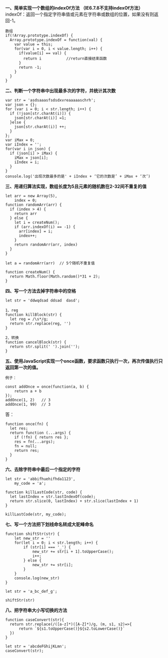 <!--
 * @Author: gechengyu
 * @Date: 2022-11-26 09:46:58
 * @LastEditors: gechengyu
 * @LastEditTime: 2022-12-05 08:59:11
 * @FilePath: \Start\手写题\手写题.md
 * Copyright (c) 2022 by gechengyu, All Rights Reserved. 
 * @Description: 
-->
**一、简单实现一个数组的indexOf方法 （IE6.7.8不支持indexOf方法）**  
indexOf：返回一个指定字符串值或元素在字符串或数组的位置，如果没有则返回-1。  
```
数组
if(!Array.prototype.indexOf) {
  Array.prototype.indexOf = function(val) {
    var value = this;
    for(var i = 0, i < value.length; i++) {
      if(value[i] == val) {
        return i           //return直接结束函数
      }
      return -1;
    }
  }
}
```


**二、判断一个字符串中出现最多次的字符，并统计其次数**
```
var str = 'asdsaaasfsdsdxvreaaaaaschrh';
var json = {};
for (var i = 0; i < str.length; i++) {
  if (!json[str.charAt(i)]) {
    json[str.charAt(i)] =1;
  }else {
    json[str.charAt(i)] ++;
  }
};
var iMax = 0;
var iIndex = '';
for(var i in json) {
  if (json[i] > iMax) {
    iMax = json[i];
    iIndex = i;
  }
}
console.log('出现次数最多的是' + iIndex + ‘它的次数是’ + iMax + ‘次’)
```


**三、用递归算法实现，数组长度为5且元素的随机数在2-32间不重复的值**
```
let arr = new Array(5), 
    index = 0;
function randomArr(arr) {
  if (index > 4) {
    return arr
  } else {
    let i = createNum();
    if (arr.indexOf(i) == -1) {
      arr[index] = i;
      index++;
    }
    return randomArr(arr, index)
  }
}

let a = randomArr(arr)  // 5个随机不重复值

function createNum() {
  return Math.floor(Math.random()*31 + 2);
}
```


**四、写一个方法去掉字符串中的空格**
```
let str = 'ddwqdsad ddsad  dasd';

1、reg
function killBlock(str) {
  let reg = /\s*/g;
  return str.replace(reg, '')
}

2、转换
function cancelBlock(str) {
  return str.split(' ').join('');
}
```


**五、使用JavaScript实现一个once函数，要求函数只执行一次，再次传值执行只返回第一次的值。**
```
例子：  

const addOnce = once(function(a, b) {
    return a + b
});
addOnce(1, 2)   // 3
addOnce(1, 99)  // 3 

```

答：
```
function once(fn) {
  let res;
  return function (...args) {
    if (!fn) { return res };
    res = fn(...args);
    fn = null;
    return res;
  }
}
```


**六、去除字符串中最后一个指定的字符**
```
let str = 'abbifhuehifhda1123',
    my_code = 'a';

function killLastCode(str, code) {
  let lastIndex = str.lastIndexOf(code);
  return str.slice(0, lastIndex) + str.slice(lastIndex + 1)
}

killLastCode(str, my_code);
```


**七、写一个方法把下划线命名转成大驼峰命名**
```
function shiftStr(str) {
    let new_str = ''
    for(let i = 0; i < str.length; i++) {
        if (str[i] === '_') {
            new_str += str[i + 1].toUpperCase();
            i++;
        } else {
            new_str += str[i];
        }
    }
    console.log(new_str)
}

let str = 'a_bc_def_g';

shiftStr(str)
```


**八、把字符串大小写切换的方法**
``` 
function caseConvert(str){
  return str.replace(/([a-z]*)([A-Z]*)/g, (m, s1, s2)=>{
	  return `${s1.toUpperCase()}${s2.toLowerCase()}`
  })
}

let str = 'abcdeFGhijKLmn';
caseConvert(str);

```